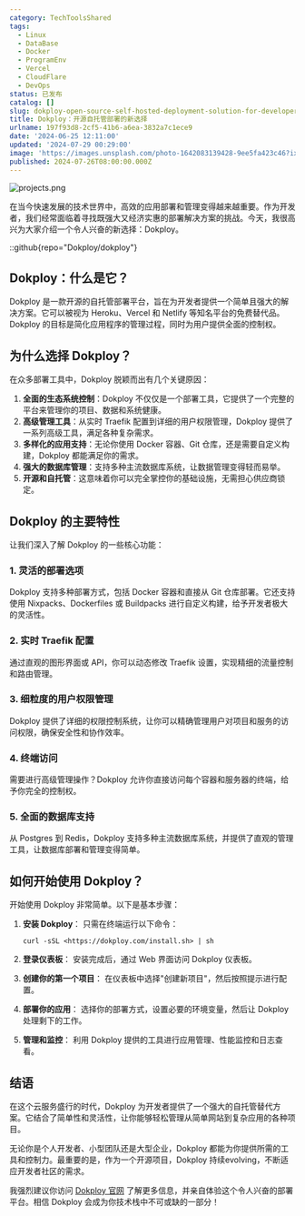 ```yaml
---
category: TechToolsShared
tags:
  - Linux
  - DataBase
  - Docker
  - ProgramEnv
  - Vercel
  - CloudFlare
  - DevOps
status: 已发布
catalog: []
slug: dokploy-open-source-self-hosted-deployment-solution-for-developers
title: Dokploy：开源自托管部署的新选择
urlname: 197f93d8-2cf5-41b6-a6ea-3832a7c1ece9
date: '2024-06-25 12:11:00'
updated: '2024-07-29 00:29:00'
image: 'https://images.unsplash.com/photo-1642083139428-9ee5fa423c46?ixlib=rb-4.0.3&q=85&fm=jpg&crop=entropy&cs=srgb'
published: 2024-07-26T08:00:00.000Z
---
```


![projects.png](https://prod-files-secure.s3.us-west-2.amazonaws.com/5d24fe63-e567-4804-86f9-9fdc62e13082/adfdc1fe-2109-46ac-9ad4-f50e8631f20c/projects.png?X-Amz-Algorithm=AWS4-HMAC-SHA256&X-Amz-Content-Sha256=UNSIGNED-PAYLOAD&X-Amz-Credential=ASIAZI2LB466SDGPDSRM%2F20250216%2Fus-west-2%2Fs3%2Faws4_request&X-Amz-Date=20250216T053520Z&X-Amz-Expires=3600&X-Amz-Security-Token=IQoJb3JpZ2luX2VjEC0aCXVzLXdlc3QtMiJHMEUCIQCBOFf2vh604xsu%2FLC3Ml62IfHN9YLy8DKEuGMekviMLQIgYHW3Rl1YbSuUrQMl2%2BHtAFENiCQ3x4ixNUY9p2uianQq%2FwMIVhAAGgw2Mzc0MjMxODM4MDUiDBfoC6x3Y2aSpM2lZCrcA0R2nEb6MMz1XcyGuL9qcquyOiuHj1PxNvIUDpzc%2BXqNiyZfW4e952nkIOWObUGAcZ0bdW8CfCL5NygbiCuqVpIog0qePN%2Fx2VFs2pG1H7ldx%2BGhWBL1%2Fs14zU0DOHF%2FpAap3x7wB71GAA%2F5tqIUS%2FDsHUl3CrQD1GH%2Flp%2FCBMLi2Dzn1N0Y%2FVv2cXJ%2FetdIsw65AI72fQIh%2FAp4AyWAzKvwk2sgRXIRqKeD9eRRHG5LRZHFAKGxQnzvuPZFZ3X2YroB%2FfJQxAAQpzFLa53fH0NF6t2roARgdnOCGsqu5OJOrifXbvayP0J4JBxCWFSMrxFYEQfsTWvvY6IJznkjwtkuzLZiljybjjKGqMGW%2FKHpu8D%2FPsukTJGRqOU8Q3IcHvkPFimBaEAa2O8dLVuRYietYGAIUVu9QpCoU0ZwY9658lko9Akcqdp6dGvEpYu2mRz%2BXk0tgKc%2BO4giGdDLAoS7AyHBl1jlV89J%2Fr3d8WwqJgGEiLncqqxNI4ibRhqcRH50aqIaD2luvaDr0zjhS9b9vWHEnjA9gp3InSZPQV3%2FkTBMaZofgT5LHo8ab9R%2F6yzUvWv3aOUEH8XJ2fYj0sDkeN8bsS6Xr%2Fl3QTzxeg4HJAL7TqbTKEOUxpNCMO%2Fdxb0GOqUBxo9gzvDtBpJ6LWYd1ILcqWsUs2PkKHj2TJFKY4GXYNWjJXL4glDAi9sErge%2F2zLfBuXypST7e5DHVV3eBii3Cr6KRQMGUEokZNDfJCZYWYpnCRbYBWFlL2cLpTFhoMcNx2aGnmTT56b%2FaxOKtR14LAyU5%2FPPNLUTiaG4adp%2Fxk2%2F50%2FZGD49jcOGaXQnqc4xoxcCkfhX%2Bz1Jqd4wihnoKX0EdL6d&X-Amz-Signature=0843ef90b29df002db8ee7006a5f55e6b22d4824173dc934d861a607b3a4a7ce&X-Amz-SignedHeaders=host&x-id=GetObject)


在当今快速发展的技术世界中，高效的应用部署和管理变得越来越重要。作为开发者，我们经常面临着寻找既强大又经济实惠的部署解决方案的挑战。今天，我很高兴为大家介绍一个令人兴奋的新选择：Dokploy。


::github{repo="Dokploy/dokploy"}


## Dokploy：什么是它？


Dokploy 是一款开源的自托管部署平台，旨在为开发者提供一个简单且强大的解决方案。它可以被视为 Heroku、Vercel 和 Netlify 等知名平台的免费替代品。Dokploy 的目标是简化应用程序的管理过程，同时为用户提供全面的控制权。


## 为什么选择 Dokploy？


在众多部署工具中，Dokploy 脱颖而出有几个关键原因：

1. **全面的生态系统控制**：Dokploy 不仅仅是一个部署工具，它提供了一个完整的平台来管理你的项目、数据和系统健康。
2. **高级管理工具**：从实时 Traefik 配置到详细的用户权限管理，Dokploy 提供了一系列高级工具，满足各种复杂需求。
3. **多样化的应用支持**：无论你使用 Docker 容器、Git 仓库，还是需要自定义构建，Dokploy 都能满足你的需求。
4. **强大的数据库管理**：支持多种主流数据库系统，让数据管理变得轻而易举。
5. **开源和自托管**：这意味着你可以完全掌控你的基础设施，无需担心供应商锁定。

## Dokploy 的主要特性


让我们深入了解 Dokploy 的一些核心功能：


### 1. 灵活的部署选项


Dokploy 支持多种部署方式，包括 Docker 容器和直接从 Git 仓库部署。它还支持使用 Nixpacks、Dockerfiles 或 Buildpacks 进行自定义构建，给予开发者极大的灵活性。


### 2. 实时 Traefik 配置


通过直观的图形界面或 API，你可以动态修改 Traefik 设置，实现精细的流量控制和路由管理。


### 3. 细粒度的用户权限管理


Dokploy 提供了详细的权限控制系统，让你可以精确管理用户对项目和服务的访问权限，确保安全性和协作效率。


### 4. 终端访问


需要进行高级管理操作？Dokploy 允许你直接访问每个容器和服务器的终端，给予你完全的控制权。


### 5. 全面的数据库支持


从 Postgres 到 Redis，Dokploy 支持多种主流数据库系统，并提供了直观的管理工具，让数据库部署和管理变得简单。


## 如何开始使用 Dokploy？


开始使用 Dokploy 非常简单。以下是基本步骤：

1. **安装 Dokploy**：
只需在终端运行以下命令：

	```plain text
	curl -sSL <https://dokploy.com/install.sh> | sh
	```

2. **登录仪表板**：
安装完成后，通过 Web 界面访问 Dokploy 仪表板。
3. **创建你的第一个项目**：
在仪表板中选择"创建新项目"，然后按照提示进行配置。
4. **部署你的应用**：
选择你的部署方式，设置必要的环境变量，然后让 Dokploy 处理剩下的工作。
5. **管理和监控**：
利用 Dokploy 提供的工具进行应用管理、性能监控和日志查看。

## 结语


在这个云服务盛行的时代，Dokploy 为开发者提供了一个强大的自托管替代方案。它结合了简单性和灵活性，让你能够轻松管理从简单网站到复杂应用的各种项目。


无论你是个人开发者、小型团队还是大型企业，Dokploy 都能为你提供所需的工具和控制力。最重要的是，作为一个开源项目，Dokploy 持续evolving，不断适应开发者社区的需求。


我强烈建议你访问 [Dokploy 官网](https://dokploy.com/) 了解更多信息，并亲自体验这个令人兴奋的部署平台。相信 Dokploy 会成为你技术栈中不可或缺的一部分！

